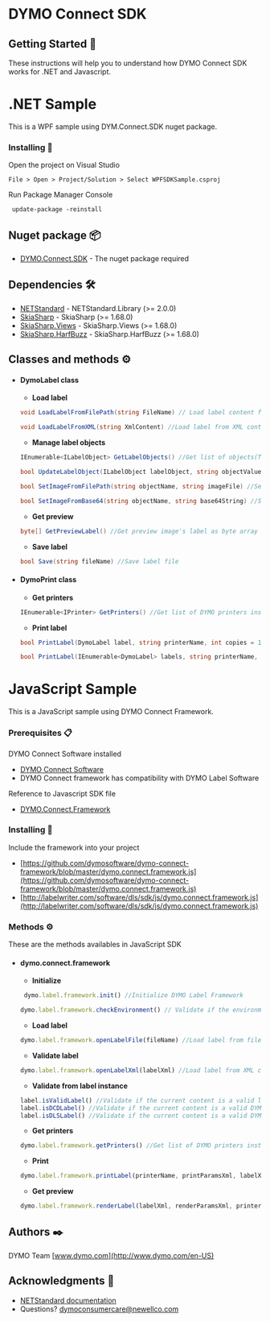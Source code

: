 # DYMO Connect SDK  

## Getting Started 🚀

These instructions will help you to understand how DYMO Connect SDK works for .NET and Javascript.

# .NET Sample
This is a WPF sample using DYM.Connect.SDK nuget package.



### Installing 🔧

Open the project on Visual Studio

```
File > Open > Project/Solution > Select WPFSDKSample.csproj
```

Run Package Manager Console

```console 
 update-package -reinstall
```

## Nuget package 📦

* [DYMO.Connect.SDK](https://www.nuget.org/packages/DYMO.Connect.SDK/) - The nuget package required

## Dependencies 🛠️

* [NETStandard](https://www.nuget.org/packages/NETStandard.Library/) - NETStandard.Library (>= 2.0.0) 
* [SkiaSharp](https://www.nuget.org/packages/SkiaSharp/) - SkiaSharp (>= 1.68.0)
* [SkiaSharp.Views](https://www.nuget.org/packages/SkiaSharp.Views/) - SkiaSharp.Views (>= 1.68.0)
* [SkiaSharp.HarfBuzz](https://www.nuget.org/packages/SkiaSharp.HarfBuzz/) - SkiaSharp.HarfBuzz (>= 1.68.0)

## Classes and methods ⚙️


- #### DymoLabel class

    - **Load label**
    ```csharp
    void LoadLabelFromFilePath(string FileName) // Load label content from file 
    ```
    ```csharp
    void LoadLabelFromXML(string XmlContent) //Load label from XML content
    ```
    - **Manage label objects**
    ```csharp
    IEnumerable<ILabelObject> GetLabelObjects() //Get list of objects(Text, Shapes, Address, etc.) contained in the label
    ```
    ```csharp
    bool UpdateLabelObject(ILabelObject labelObject, string objectValue) //Update value of specified object
    ```
    ```csharp
    bool SetImageFromFilePath(string objectName, string imageFile) //Set content of image object specified from image file 
    ```
    ```csharp
    bool SetImageFromBase64(string objectName, string base64String) //Set content of image object specified from Base64 string
    ```
    - **Get preview**
    ```csharp
    byte[] GetPreviewLabel() //Get preview image's label as byte array
    ```
    - **Save label**
    ```csharp
    bool Save(string fileName) //Save label file
    ```




- #### DymoPrint class
    - **Get printers**
    ```csharp
    IEnumerable<IPrinter> GetPrinters() //Get list of DYMO printers installed
    ```
    
    - **Print label**
    ```csharp
    bool PrintLabel(DymoLabel label, string printerName, int copies = 1, bool collate = false, bool mirror = false, int rollSelected = 0, bool chainMarks = false) // Print an instantiated DymoLabel object in the selected printer
    ```
    ```csharp
    bool PrintLabel(IEnumerable<DymoLabel> labels, string printerName, int copies = 1, bool collate = false, bool mirror = false, int rollSelected = 0, bool chainMarks=false) // Print a list of instantiated DymoLabel objects in the selected printer
    ```


# JavaScript Sample
This is a JavaScript sample using DYMO Connect Framework.

### Prerequisites 📋

DYMO Connect Software installed

* [DYMO Connect Software](https://www.dymo.com/en-US/dymo-connect-for-desktop-v12--windows%C2%AE-dymo-connect-for-desktop-v12#tab=Support)
* DYMO Connect framework has compatibility with DYMO Label Software

Reference to Javascript SDK file

* [DYMO.Connect.Framework](http://labelwriter.com/software/dls/sdk/js/dymo.connect.framework.js)

### Installing 🔧

Include the framework into your project

* [https://github.com/dymosoftware/dymo-connect-framework/blob/master/dymo.connect.framework.js](https://github.com/dymosoftware/dymo-connect-framework/blob/master/dymo.connect.framework.js)
* [http://labelwriter.com/software/dls/sdk/js/dymo.connect.framework.js](http://labelwriter.com/software/dls/sdk/js/dymo.connect.framework.js)


### Methods ⚙️
These are the methods availables in JavaScript SDK

- #### dymo.connect.framework
    - **Initialize**
    ```javascript 
     dymo.label.framework.init() //Initialize DYMO Label Framework
    ```
    ```javascript
    dymo.label.framework.checkEnvironment() // Validate if the environment meets the requirements
    ```
    - **Load label**
    ```javascript
    dymo.label.framework.openLabelFile(fileName) //Load label from file name and return label instance
    ```
    - **Validate label**
    ```javascript
    dymo.label.framework.openLabelXml(labelXml) //Load label from XML content and return label instance
    ```
     - **Validate from label instance**
    ```javascript
    label.isValidLabel() //Validate if the current content is a valid label based on the service installed
    label.isDCDLabel() //Validate if the current content is a valid DYMO Connect label based on DYMO Connect service
    label.isDLSLabel() //Validate if the current content is a valid DYMO Label Software label based on DYMO Label Software service
    ```
     - **Get printers**
    ```javascript
    dymo.label.framework.getPrinters() //Get list of DYMO printers installed
    ```
    - **Print**
    ```javascript
    dymo.label.framework.printLabel(printerName, printParamsXml, labelXml, labelSetXml) //Print label
    ```
     - **Get preview**
    ```javascript
    dymo.label.framework.renderLabel(labelXml, renderParamsXml, printerName) //Get label preview image of the label
    ```

## Authors ✒️

DYMO Team
[www.dymo.com](http://www.dymo.com/en-US)

## Acknowledgments 📢

* [NETStandard documentation](https://docs.microsoft.com/en-us/dotnet/standard/net-standard)
* Questions? [dymoconsumercare@newellco.com](mailto:dymoconsumercare@newellco.com)

